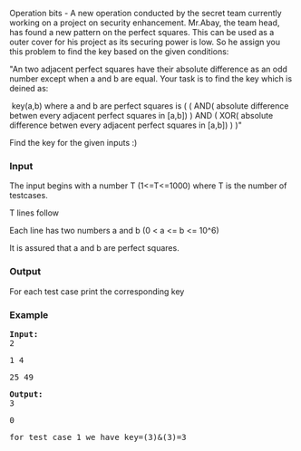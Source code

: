 <p>Operation bits - A new operation conducted by the secret team currently working on a project on security enhancement. Mr.Abay, the team head, has found a new pattern on the perfect squares. This can be used as a outer cover for his project as its securing power is low. So he assign you this problem to find the key based on the given conditions:</p>
<p>"An two adjacent perfect squares have their absolute difference as an odd number except when a and b are equal. Your task is to find the key which is deined as:&nbsp;</p>
<p><span style="white-space: pre;"> </span>key(a,b) where a and b are perfect squares is ( ( AND( absolute difference betwen every adjacent perfect squares in [a,b]) ) AND ( XOR( absolute difference betwen every adjacent perfect squares in [a,b]) ) )"</p>
<p>Find the key for the given inputs :)</p>
<h3>Input</h3>
<p>The input begins with a number T (1&lt;=T&lt;=1000) where T is the number of testcases.</p>
<p>T lines follow</p>
<p>Each line has two numbers a and b (0 &lt; a &lt;= b &lt;= 10^6)</p>
<p>It is assured that a and b are perfect squares.</p>
<h3>Output</h3>
<p>For each test case print the corresponding key&nbsp;</p>
<h3>Example</h3>
<pre><strong>Input:</strong>
2</pre>
<pre>1 4</pre>
<pre>25 49</pre>
<pre><strong>Output:</strong>
3</pre>
<pre>0</pre>
<pre>for test case 1 we have key=(3)&amp;(3)=3</pre>